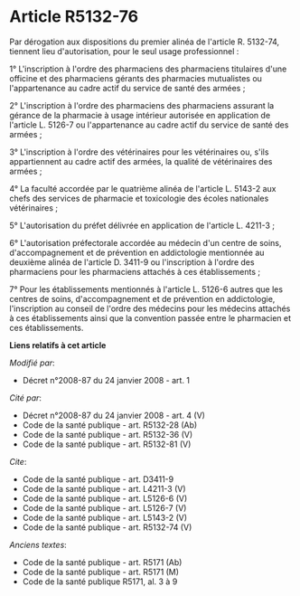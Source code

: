 # Article R5132-76

Par dérogation aux dispositions du premier alinéa de l'article R. 5132-74, tiennent lieu d'autorisation, pour le seul usage
professionnel : 

1° L'inscription à l'ordre des pharmaciens des pharmaciens titulaires d'une officine et des pharmaciens gérants des
pharmacies mutualistes ou l'appartenance au cadre actif du service de santé des armées ; 

2° L'inscription à l'ordre des pharmaciens des pharmaciens assurant la gérance de la pharmacie à usage intérieur autorisée en
application de l'article L. 5126-7 ou l'appartenance au cadre actif du service de santé des armées ; 

3° L'inscription à l'ordre des vétérinaires pour les vétérinaires ou, s'ils appartiennent au cadre actif des armées, la
qualité de vétérinaires des armées ; 

4° La faculté accordée par le quatrième alinéa de l'article L. 5143-2 aux chefs des services de pharmacie et toxicologie des
écoles nationales vétérinaires ; 

5° L'autorisation du préfet délivrée en application de l'article L. 4211-3 ; 

6° L'autorisation préfectorale accordée au médecin d'un centre de soins, d'accompagnement et de prévention en addictologie
mentionnée au deuxième alinéa de l'article D. 3411-9 ou l'inscription à l'ordre des pharmaciens pour les pharmaciens attachés
à ces établissements ; 

7° Pour les établissements mentionnés à l'article L. 5126-6 autres que les centres de soins, d'accompagnement et de
prévention en addictologie, l'inscription au conseil de l'ordre des médecins pour les médecins attachés à ces établissements
ainsi que la convention passée entre le pharmacien et ces établissements.

**Liens relatifs à cet article**

_Modifié par_:

  - Décret n°2008-87 du 24 janvier 2008 - art. 1

_Cité par_:

  - Décret n°2008-87 du 24 janvier 2008 - art. 4 (V)
  - Code de la santé publique - art. R5132-28 (Ab)
  - Code de la santé publique - art. R5132-36 (V)
  - Code de la santé publique - art. R5132-81 (V)

_Cite_:

  - Code de la santé publique - art. D3411-9
  - Code de la santé publique - art. L4211-3 (V)
  - Code de la santé publique - art. L5126-6 (V)
  - Code de la santé publique - art. L5126-7 (V)
  - Code de la santé publique - art. L5143-2 (V)
  - Code de la santé publique - art. R5132-74 (V)

_Anciens textes_:

  - Code de la santé publique - art. R5171 (Ab)
  - Code de la santé publique - art. R5171 (M)
  - Code de la santé publique R5171, al. 3 à 9
